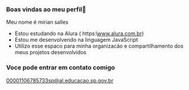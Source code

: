 ### Boas vindas ao meu perfil💜 

Meu nome é mirian salles

- Estou estudando na Alura ( https:\\www.alura.com.br)
- Estou me desenvolvendo na linguagem JavaScript 
- Utilizo esse espaco para minha organizacão e compartilhamento dos meus projetos desenvolvidos 

### Voce pode entrar em contato comigo 

00001106785733sp@al.educacao.sp.gov.br
